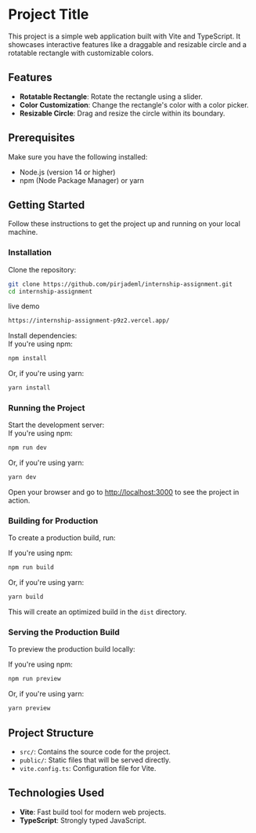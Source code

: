 
# Project Title

This project is a simple web application built with Vite and TypeScript. It showcases interactive features like a draggable and resizable circle and a rotatable rectangle with customizable colors.

## Features

- **Rotatable Rectangle**: Rotate the rectangle using a slider.
- **Color Customization**: Change the rectangle's color with a color picker.
- **Resizable Circle**: Drag and resize the circle within its boundary.

## Prerequisites

Make sure you have the following installed:

- Node.js (version 14 or higher)
- npm (Node Package Manager) or yarn

## Getting Started

Follow these instructions to get the project up and running on your local machine.

### Installation

Clone the repository:

```bash
git clone https://github.com/pirjademl/internship-assignment.git
cd internship-assignment
```
live demo 
```bash
https://internship-assignment-p9z2.vercel.app/
```

Install dependencies:  
If you're using npm:

```bash
npm install
```

Or, if you're using yarn:

```bash
yarn install
```

### Running the Project

Start the development server:  
If you're using npm:

```bash
npm run dev
```

Or, if you're using yarn:

```bash
yarn dev
```

Open your browser and go to [http://localhost:3000](http://localhost:3000) to see the project in action.

### Building for Production

To create a production build, run:

If you're using npm:

```bash
npm run build
```

Or, if you're using yarn:

```bash
yarn build
```

This will create an optimized build in the `dist` directory.

### Serving the Production Build

To preview the production build locally:

If you're using npm:

```bash
npm run preview
```

Or, if you're using yarn:

```bash
yarn preview
```

## Project Structure

- `src/`: Contains the source code for the project.
- `public/`: Static files that will be served directly.
- `vite.config.ts`: Configuration file for Vite.

## Technologies Used

- **Vite**: Fast build tool for modern web projects.
- **TypeScript**: Strongly typed JavaScript.
